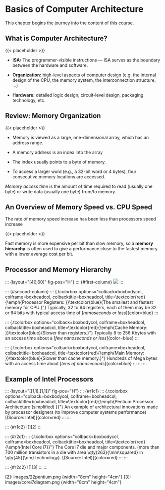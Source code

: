 # Basics of Computer Architecture

This chapter begins the journey into the content of this course.

## What is Computer Architecture?

<!-- !Mermaid diagram showing same figure from notes! -->




{{< placeholder >}}







-   **ISA:** The programmer-visible instructions — ISA serves as the boundary between the hardware and software.

-   **Organization:** high-level aspects of computer design (e.g. the internal design of the CPU, the memory system, the interconnection structure, ...)

-   **Hardware:** detailed logic design, circuit-level design, packaging technology, etc.

## Review: Memory Organization

<!-- !Memory Diagram to left of list! -->




{{< placeholder >}}








-   Memory is viewed as a large, one-dimensional array, which has an address range.

-   A memory address is an index into the array

-   The index usually points to a byte of memory.

-   To access a larger word (e.g., a 32-bit word or 4 bytes), four consecutive memory locations are accessed.

*Memory access time* is the amount of time required to read (usually one byte) or write data (usually one byte) from/to memory.

## An Overview of Memory Speed vs. CPU Speed

The rate of memory speed increase has been less than processors speed increase

<!-- !CPU-Z memory access latency graph align left! -->




{{< placeholder >}}








Fast memory is more expensive per bit than slow memory, so a **memory hierarchy** is often used to give a performance close to the fastest memory with a lower average cost per bit.

## Processor and Memory Hierarchy

::: {layout="[40,60]" fig-pos="H"}
::: {#first-column}
![][1]
:::

::: {#second-column}
::: {.tcolorbox options="colback=boxbodycol, colframe=boxheadcol, colbacktitle=boxheadcol, title=\\textcolor{red}{\\emph{Processor Registers: }}\\textcolor{blue}{The smallest and fastest memory for CPU.}"}
Typically, 32 to 64 registers, each of them may be 32 or 64 bits with typical access time of [*nanoseconds or less*]{color=blue}
:::

::: {.tcolorbox options="colback=boxbodycol, colframe=boxheadcol, colbacktitle=boxheadcol, title=\\textcolor{red}{\\emph{Cache Memory: }}\\textcolor{blue}{Slower than registers.}"}
Typically 8 to 256 Kbytes with an access time about a [*few nanoseconds or less*]{color=blue}
:::

::: {.tcolorbox options="colback=boxbodycol, colframe=boxheadcol, colbacktitle=boxheadcol, title=\\textcolor{red}{\\emph{Main Memory: }}\\textcolor{blue}{Slower than cache memory.}"}
Hundreds of Mega bytes with an access time about [*tens of nanoseconds*]{color=blue}
:::
:::
:::

  [1]: images/processorhierarchy.png

## Example of Intel Processors

::: {layout="[[1,1],[1,1]]" fig-pos="H"}
::: {#r1c1}
::: {.tcolorbox options="colback=boxbodycol, colframe=boxheadcol, colbacktitle=boxheadcol, title=\\textcolor{red}{\\emph{Pentium Processor Architecture (simplified) }}"}
An example of architectural innovations made by processor designers (to improve computer systems performance) [(Source: Intel)]{color=red}
:::
:::

::: {#r1c2}
![][2]
:::

::: {#r2c1}
::: {.tcolorbox options="colback=boxbodycol, colframe=boxheadcol, colbacktitle=boxheadcol, title=\\textcolor{red}{\\emph{Intel Core i7}}"}
The Core i7 die and major components. (more than 700 million transistors in a die with area \qty{263}{\mm\squared} in \qty{45}{\nm} technology). [(Source: Intel)]{color=red}
:::
:::

::: {#r2c2}
![][3]
:::
:::

  [2]: images/22pentium.png {width="8cm" height="4cm"}
  [3]: images/corei7diagram.png {width="8cm" height="4cm"}
